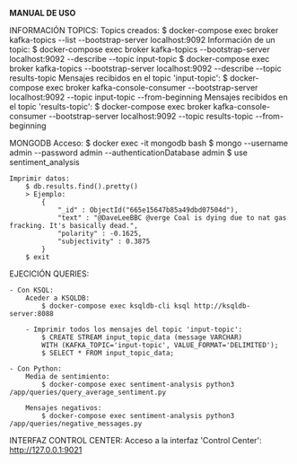 **MANUAL DE USO**

INFORMACIÓN TOPICS:
    Topics creados:
        $ docker-compose exec broker kafka-topics --list --bootstrap-server localhost:9092
    Información de un topic:
        $ docker-compose exec broker kafka-topics --bootstrap-server localhost:9092 --describe --topic input-topic
        $ docker-compose exec broker kafka-topics --bootstrap-server localhost:9092 --describe --topic results-topic
    Mensajes recibidos en el topic 'input-topic':
        $ docker-compose exec broker kafka-console-consumer --bootstrap-server localhost:9092 --topic input-topic --from-beginning
    Mensajes recibidos en el topic 'results-topic':
        $ docker-compose exec broker kafka-console-consumer --bootstrap-server localhost:9092 --topic results-topic --from-beginning

MONGODB
    Acceso:
        $ docker exec -it mongodb bash
        $ mongo --username admin --password admin --authenticationDatabase admin
        $ use sentiment_analysis

    Imprimir datos:
        $ db.results.find().pretty()
        > Ejemplo:
            {
                "_id" : ObjectId("665e15647b85a49dbd07504d"),
                "text" : "@DaveLeeBBC @verge Coal is dying due to nat gas fracking. It's basically dead.",
                "polarity" : -0.1625,
                "subjectivity" : 0.3875
            }
        $ exit

EJECICIÓN QUERIES:

    - Con KSQL:
        Aceder a KSQLDB:
            $ docker-compose exec ksqldb-cli ksql http://ksqldb-server:8088
            
        - Imprimir todos los mensajes del topic 'input-topic':
            $ CREATE STREAM input_topic_data (message VARCHAR) 
            WITH (KAFKA_TOPIC='input-topic', VALUE_FORMAT='DELIMITED');
            $ SELECT * FROM input_topic_data;
    
    - Con Python:
        Media de sentimiento:
            $ docker-compose exec sentiment-analysis python3 /app/queries/query_average_sentiment.py
            
        Mensajes negativos:
            $ docker-compose exec sentiment-analysis python3 /app/queries/negative_messages.py

INTERFAZ CONTROL CENTER:
    Acceso a la interfaz 'Control Center': http://127.0.0.1:9021